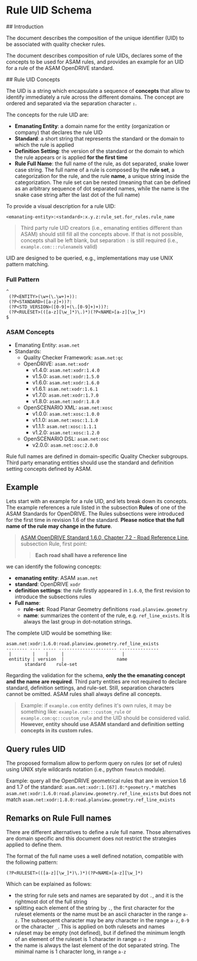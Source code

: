 <!---
This Source Code Form is subject to the terms of the Mozilla
Public License, v. 2.0. If a copy of the MPL was not distributed
with this file, You can obtain one at https://mozilla.org/MPL/2.0/.
-->

# Rule UID Schema

## Introduction

The document describes the composition of the unique identifier (UID) to be
associated with quality checker rules.

The document describes composition of rule UIDs, declares some of the concepts
to be used for ASAM rules, and provides an example for an UID for a rule of the
ASAM OpenDRIVE standard.

## Rule UID Concepts

The UID is a string which encapsulate a sequence of **concepts** that allow to
identify immediately a rule across the different domains. The concept are
ordered and separated via the separation character **`:`**.

The concepts for the rule UID are:

 * **Emanating Entity**: a domain name for the entity (organization or company)
   that declares the rule UID
 * **Standard**: a short string that represents the standard or the
   domain to which the rule is applied
 * **Definition Setting**: the version of the standard or the domain to which
   the rule appears or is applied **for the first time**
 * **Rule Full Name**: the full name of the rule, as dot separated, snake lower
   case string. The full name of a rule is composed by the **rule set**, a
   categorization for the rule, and the rule **name**, a unique string inside
   the categorization. The rule set can be nested (meaning that can be defined
   as an arbitrary sequence of dot separated names, while the name is the snake
   case string after the last dot of the full name)

To provide a visual description for a rule UID:

```
<emanating-entity>:<standard>:x.y.z:rule_set.for_rules.rule_name
```

> Third party rule UID creators (i.e., emanating entities different than ASAM)
> should still fill all the concepts above. If that is not possible, concepts
> shall be left blank, but separation `:` is still required (i.e.,
> `example.com:::rulename`is valid) 

UID are designed to be queried, e.g., implementations may use UNIX pattern
matching.

### Full Pattern

```
^
 (?P<ENTITY>(\w+(\.\w+)+)):
 (?P<STANDARD>([a-z]+))?:
 (?P<STD_VERSION>([0-9]+(\.[0-9]+)+))?:
 (?P<RULESET>(([a-z][\w_]*)\.)*)(?P<NAME>[a-z][\w_]*)
$
```

### ASAM Concepts

 * Emanating Entity: `asam.net`
 * Standards:
   * Quality Checker Framework: `asam.net:qc`
   * OpenDRIVE: `asam.net:xodr`
     * v1.4.0: `asam.net:xodr:1.4.0`
     * v1.5.0: `asam.net:xodr:1.5.0` 
     * v1.6.0: `asam.net:xodr:1.6.0`
     * v1.6.1: `asam.net:xodr:1.6.1`
     * v1.7.0: `asam.net:xodr:1.7.0`
     * v1.8.0: `asam.net:xodr:1.8.0`
   * OpenSCENARIO XML: `asam.net:xosc`
     * v1.0.0: `asam.net:xosc:1.0.0` 
     * v1.1.0: `asam.net:xosc:1.1.0`
     * v1.1.1: `asam.net:xosc:1.1.1`
     * v1.2.0: `asam.net:xosc:1.2.0` 
   * OpenSCENARIO DSL: `asam.net:osc`
     * v2.0.0: `asam.net:osc:2.0.0`

Rule full names are defined in domain-specific Quality Checker subgroups. Third
party emanating entities should use the standard and definition setting
concepts defined by ASAM. 

## Example

Lets start with an example for a rule UID, and lets break down its concepts. The
example references a rule listed in the subsection **Rules** of one of the ASAM
Standards for OpenDRIVE. The Rules subsections were introduced for the first
time in revision 1.6 of the standard. **Please notice that the full name of the
rule may change in the future**.

> [ASAM OpenDRIVE Standard 1.6.0, Chapter 7.2 - Road Reference
> Line](https://releases.asam.net/OpenDRIVE/1.6.0/ASAM_OpenDRIVE_BS_V1-6-0.html#_road_reference_line),
> subsection Rule, first point: 
> > **Each road shall have a reference line**

we can identify the following concepts:

 * **emanating entity**: ASAM `asam.net`
 * **standard**: OpenDRIVE `xodr`
 * **definition settings**: the rule firstly appeared in `1.6.0`, the first
   revision to introduce the subsections rules
 * **Full name**:
    * **rule-set**: Road Planar Geometry definitions `road.planview.geometry`
    * **name**: summarizes the content of the rule, e.g. `ref_line_exists`. It
      is always the last group in dot-notation strings.

The complete UID would be something like:

```
asam.net:xodr:1.6.0:road.planview.geometry.ref_line_exists
-------- ---- ----- ---------------------- ---------------
 |        |    |     |                      |             
 entitity | version  |                    name
       standard    rule-set
```

Regarding the validation for the schema, **only the the emanating concept and
the name are required**. Third party entities are not required to declare
standard, definition settings, and rule-set. Still, separation
characters cannot be omitted. ASAM rules shall always define all concepts.

> Example: if `example.com` entity defines it's own rules, it may be something
> like: `example.com:::custom_rule` or `example.com:qc::custom_rule` and the
> UID should be considered valid. **However, entity should use ASAM standard and
> definition setting concepts in its custom rules.**

## Query rules UID

The proposed formalism allow to perform query on rules (or set of rules) using
UNIX style wildcards notation (i.e., python `fnmatch` module).

Example: query all the OpenDRIVE geometrical rules that are in version 1.6 and
1.7 of the standard: `asam.net:xodr:1.[67].0:*geometry.*` matches
`asam.net:xodr:1.6.0:road.planview.geometry.ref_line_exists` but does not
match `asam.net:xodr:1.8.0:road.planview.geometry.ref_line_exists`

## Remarks on Rule Full names

There are different alternatives to define a rule full name. Those alternatives
are domain specific and this document does not restrict the strategies applied
to define them. 

The format of the full name uses a well defined notation, compatible with the
following pattern:

```
(?P<RULESET>(([a-z][\w_]*)\.)*)(?P<NAME>[a-z][\w_]*)
```

Which can be explained as follows:

 * the string for rule sets and names are separated by dot `.`, and it is the
   rightmost dot of the full string
 * splitting each element of the string by `.`, the first character for the
   ruleset elements or the name must be an ascii character in the range `a-z`.
   The subsequent character may be any character in the range `a-z`, `0-9` or
   the character `_`. This is applied on both rulesets and names
 * ruleset may be empty (not defined), but if defined the minimum length of an
   element of the ruleset is 1 character in range `a-z`
 * the name is always the last element of the dot separated string. The minimal
   name is 1 character long, in range `a-z`
